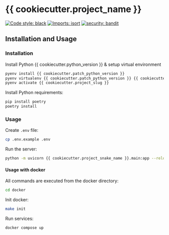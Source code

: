 # {{ cookiecutter.project_name }}

[![Code style: black](https://img.shields.io/badge/code%20style-black-000000.svg)](https://github.com/psf/black)
[![Imports: isort](https://img.shields.io/badge/%20imports-isort-%231674b1?style=flat&labelColor=ef8336)](https://pycqa.github.io/isort/)
[![security: bandit](https://img.shields.io/badge/security-bandit-yellow.svg)](https://github.com/PyCQA/bandit)

## Installation and Usage

### Installation

Install Python {{ cookiecutter.python_version }} & setup virtual environment

```bash
pyenv install {{ cookiecutter.patch_python_version }}
pyenv virtualenv {{ cookiecutter.patch_python_version }} {{ cookiecutter.project_slug }}
pyenv activate {{ cookiecutter.project_slug }}
```

Install Python requirements:

```bash
pip install poetry
poetry install
```

### Usage

Create `.env` file:

```bash
cp .env.example .env
```

Run the server:

```bash
python -m uvicorn {{ cookiecutter.project_snake_name }}.main:app --reload
```

#### Usage with docker

All commands are executed from the docker directory:

```bash
cd docker
```

Init docker:

```bash
make init
```

Run services:

```bash
docker compose up
```
